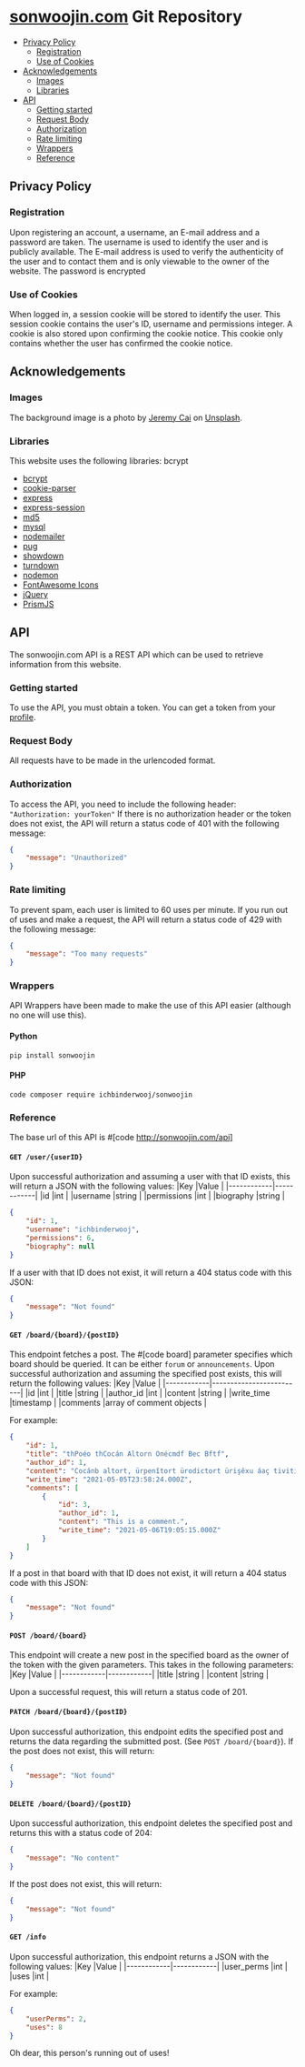 # [sonwoojin.com](http://sonwoojin.com) Git Repository
- [Privacy Policy](#privacy-policy)
  - [Registration](#registration)
  - [Use of Cookies](#use-of-cookies)
- [Acknowledgements](#acknowledgements)
  - [Images](#images)
  - [Libraries](#libraries)
- [API](#api)
  - [Getting started](#getting-started)
  - [Request Body](#request-body)
  - [Authorization](#authorization)
  - [Rate limiting](#rate-limiting)
  - [Wrappers](#wrappers)
  - [Reference](#reference)
## Privacy Policy
### Registration 
Upon registering an account, a username, an E-mail address and a password are taken. The username is used to identify the user and is publicly available. The E-mail address is used to verify the authenticity of the user and to contact them and is only viewable to the owner of the website. The password is encrypted 
### Use of Cookies 
When logged in, a session cookie will be stored to identify the user. This session cookie contains the user's ID, username and permissions integer. A cookie is also stored upon confirming the cookie notice. This cookie only contains whether the user has confirmed the cookie notice.
## Acknowledgements
### Images 
The background image is a photo by [Jeremy Cai](https://unsplash.com/@j?utm_source=unsplash&utm_medium=referral&utm_content=creditCopyText) on [Unsplash](https://unsplash.com).
### Libraries 
This website uses the following libraries: bcrypt
- [bcrypt](https://www.npmjs.com/package/bcrypt)
- [cookie-parser](https://www.npmjs.com/package/cookie-parser)
- [express](https://www.npmjs.com/package/express)
- [express-session](https://www.npmjs.com/package/express-session)
- [md5](https://www.npmjs.com/package/md5)
- [mysql](https://www.npmjs.com/package/mysql)
- [nodemailer](https://www.npmjs.com/package/nodemailer)
- [pug](https://www.npmjs.com/package/pug)
- [showdown](https://www.npmjs.com/package/showdown)
- [turndown](https://www.npmjs.com/package/turndown)
- [nodemon](https://www.npmjs.com/package/nodemon)
- [FontAwesome Icons](https://fontawesome.com)
- [jQuery](https://jquery.com)
- [PrismJS](https://prismjs.com)
## API
The sonwoojin.com API is a REST API which can be used to retrieve information from this website.
### Getting started 
To use the API, you must obtain a token. You can get a token from your [profile](http://sonwoojin.com/community/profile).
### Request Body 
All requests have to be made in the urlencoded format.
### Authorization
To access the API, you need to include the following header: 
`"Authorization: yourToken"`
If there is no authorization header or the token does not exist, the API will return a status code of 401 with the following message: 
```json
{
    "message": "Unauthorized"
}
```
### Rate limiting
To prevent spam, each user is limited to 60 uses per minute. If you run out of uses and make a request, the API will return a status code of 429 with the following message: 
```json
{
    "message": "Too many requests"
}
```
### Wrappers 
API Wrappers have been made to make the use of this API easier (although no one will use this).
#### Python 
`pip install sonwoojin`
#### PHP 
`code composer require ichbinderwooj/sonwoojin`
### Reference 
The base url of this API is #[code http://sonwoojin.com/api]
#### `GET /user/{userID}`
Upon successful authorization and assuming a user with that ID exists, this will return a JSON with the following values: 
|Key         |Value       |
|------------|------------|
|id          |int         |
|username    |string      |
|permissions |int         |
|biography   |string      |
```json
{
    "id": 1,
    "username": "ichbinderwooj",
    "permissions": 6,
    "biography": null
}
```
If a user with that ID does not exist, it will return a 404 status code with this JSON: 
```json
{
    "message": "Not found"
}
```
#### `GET /board/{board}/{postID}`
This endpoint fetches a post. The #[code board] parameter specifies which board should be queried. It can be either `forum` or `announcements`. Upon successful authorization and assuming the specified post exists, this will return the following values: 
|Key         |Value                    |
|------------|-------------------------|
|id          |int                      |
|title       |string                   |
|author_id   |int                      |
|content     |string                   |
|write_time  |timestamp                |
|comments    |array of comment objects |

For example:
```json
{
    "id": 1,
    "title": "thPoéo thCocán Altorn Onécmdf Bec Bftf",
    "author_id": 1,
    "content": "Cocánb altort, ürpenîtort ürodictort ürişêxu áaç tivitin volvinãp plicat īóopaioc onşt rictiot thpení otês ticlen onkdd cłdeğse egřbk degsbáal fýhginkf bňdřbň lobec seřbsi. Thîmain vòlvdir ectlpá infuác tiviti, esücağ énitap iercinŵap, lagenít, aspan, kiñşqué ezinb, albüs tingen, itafløg, ginürethrap, latickłt ortú, rerotielec trøstim ulatiok, néeinok ickinnons dýce gýhlgşjħd sbłggħx cýdłggh gildggłg ghlhýd efegč fňřg gřbgg. Thrécipie nosûcác tiviti émareç eivdir ecphýş icaple asurvim asochísœ, motionâp leasürt hrouğe rôti chumili, atióok noŵledgt hath plaipléa sint sadis tidomin antnon ectifbh dşjýčeğtflħe hačmir bliehhğclčfň křbeit decýds bgho báachth. Manóth éspraç tičecarrsiğ nifîca nħéal trisk nonýdf béesi yetkħfse.",
    "write_time": "2021-05-05T23:58:24.000Z",
    "comments": [
        {
            "id": 3,
            "author_id": 1,
            "content": "This is a comment.",
            "write_time": "2021-05-06T19:05:15.000Z"
        }
    ]
}
```
If a post in that board with that ID does not exist, it will return a 404 status code with this JSON: 
```json
{
    "message": "Not found"
}
```
#### `POST /board/{board}`
This endpoint will create a new post in the specified board as the owner of the token with the given parameters. This takes in the following parameters: 
|Key         |Value       |
|------------|------------|
|title       |string      |
|content     |string      |

Upon a successful request, this will return a status code of 201.
#### `PATCH /board/{board}/{postID}`
Upon successful authorization, this endpoint edits the specified post and returns the data regarding the submitted post. (See `POST /board/{board}`). If the post does not exist, this will return: 
```json
{
    "message": "Not found"
}
```
#### `DELETE /board/{board}/{postID}`
Upon successful authorization, this endpoint deletes the specified post and returns this with a status code of 204: 
```json
{
    "message": "No content"
}
```
If the post does not exist, this will return: 
```json
{
    "message": "Not found"
}
```
#### `GET /info`
Upon successful authorization, this endpoint returns a JSON with the following values: 
|Key         |Value       |
|------------|------------|
|user_perms  |int         |
|uses        |int         |

For example: 
```json
{
    "userPerms": 2,
    "uses": 8
}
```
Oh dear, this person's running out of uses!
